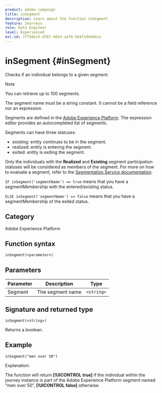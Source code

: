 ```yaml
---
product: adobe campaign
title: inSegment
description: Learn about the function inSegment
feature: Journeys
role: Data Engineer
level: Experienced
exl-id: 7f756ec5-d787-4024-aaf8-5b4f1d4ddece
---
```

# inSegment {#inSegment}

Checks if an individual belongs to a given segment.

>[!NOTE]
>
>You can retrieve up to 100 segments.

The segment name must be a string constant. It cannot be a field reference nor an expression.

Segments are defined in the [Adobe Experience Platform](https://platform.adobe.com/segment/overview). The expression editor provides an autocompleted list of segments.

Segments can have three statuses:

* existing: entity continues to be in the segment.
* realized: entity is entering the segment.
* exited: entity is exiting the segment.

Only the individuals with the **Realized** and **Existing** segment participation statuses will be considered as members of the segment. For more on how to evaluate a segment, refer to the [Segmentation Service documentation](https://experienceleague.adobe.com/docs/experience-platform/segmentation/tutorials/evaluate-a-segment.html?lang=en#interpret-segment-results). 

`IF inSegment('segmentName') == true` means that you have a segmentMembership with the entered/existing status.

`ELSE inSegment('segmentName') == false` means that you have a segmentMembership of the exited status.

## Category

Adobe Experience Platform

## Function syntax

`inSegment(<parameter>)`

## Parameters

|Parameter|Description|Type|
|--- |--- |--- |
|Segment|The segment name |`<string>`|

## Signature and returned type

`inSegment(<string>)`

Returns a boolean.

## Example

`inSegment("men over 50")`

Explanation:

The function will return **[!UICONTROL true]** if the individual within the journey instance is part of the Adobe Experience Platform segment named “men over 50”, **[!UICONTROL false]** otherwise.
